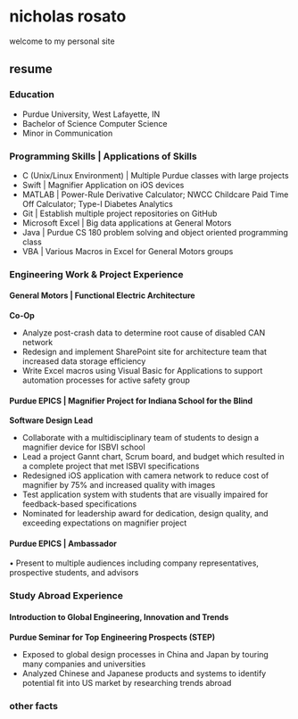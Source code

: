 # nicholas rosato
welcome to my personal site

## resume
### Education                           												
- Purdue University, West Lafayette, IN		    		                                         	                       
- Bachelor of Science Computer Science					                                                  
- Minor in Communication

### Programming Skills | Applications of Skills										
- C (Unix/Linux Environment) | Multiple Purdue classes with large projects
- Swift | Magnifier Application on iOS devices
- MATLAB | Power-Rule Derivative Calculator; NWCC Childcare Paid Time Off Calculator; Type-I Diabetes Analytics
- Git | Establish multiple project repositories on GitHub
- Microsoft Excel | Big data applications at General Motors
- Java | Purdue CS 180 problem solving and object oriented programming class
- VBA | Various Macros in Excel for General Motors groups
### Engineering Work & Project Experience      										
#### General Motors | Functional Electric Architecture        		   			     
__Co-Op__
- Analyze post-crash data to determine root cause of disabled CAN network
- Redesign and implement SharePoint site for architecture team that increased data storage efficiency
- Write Excel macros using Visual Basic for Applications to support automation processes for active safety group
#### Purdue EPICS | Magnifier Project for Indiana School for the Blind                                        
__Software Design Lead__
- Collaborate with a multidisciplinary team of students to design a magnifier device for ISBVI school
- Lead a project Gannt chart, Scrum board, and budget which resulted in a complete project that met ISBVI specifications
- Redesigned iOS application with camera network to reduce cost of magnifier by 75% and increased quality with images
- Test application system with students that are visually impaired for feedback-based specifications
- Nominated for leadership award for dedication, design quality, and exceeding expectations on magnifier project
#### Purdue EPICS | Ambassador
•	Present to multiple audiences including company representatives, prospective students, and advisors
### Study Abroad Experience												
#### Introduction to Global Engineering, Innovation and Trends	
__Purdue Seminar for Top Engineering Prospects (STEP)__
- Exposed to global design processes in China and Japan by touring many companies and universities
- Analyzed Chinese and Japanese products and systems to identify potential fit into US market by researching trends abroad

### other facts
